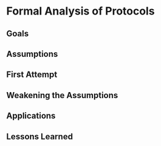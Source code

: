 # Formal Analysis of Protocols

## Goals

## Assumptions

## First Attempt

## Weakening the Assumptions

## Applications

## Lessons Learned
